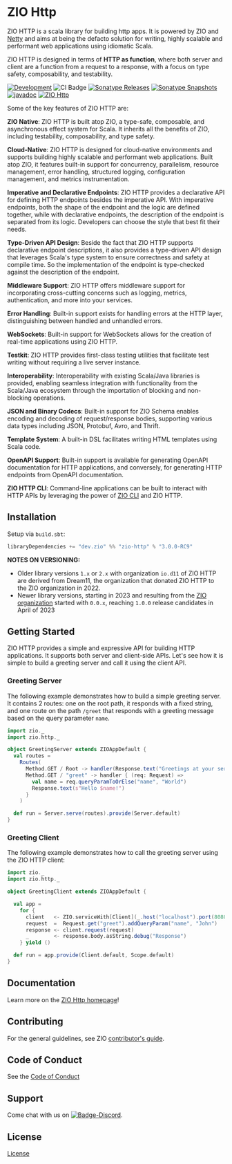 [//]: # (This file was autogenerated using `zio-sbt-website` plugin via `sbt generateReadme` command.)
[//]: # (So please do not edit it manually. Instead, change "docs/index.md" file or sbt setting keys)
[//]: # (e.g. "readmeDocumentation" and "readmeSupport".)

# ZIO Http

ZIO HTTP is a scala library for building http apps. It is powered by ZIO and [Netty](https://netty.io/) and aims at being the defacto solution for writing, highly scalable and performant web applications using idiomatic Scala.

ZIO HTTP is designed in terms of **HTTP as function**, where both server and client are a function from a request to a response, with a focus on type safety, composability, and testability.

[![Development](https://img.shields.io/badge/Project%20Stage-Development-green.svg)](https://github.com/zio/zio/wiki/Project-Stages) ![CI Badge](https://github.com/zio/zio-http/workflows/Continuous%20Integration/badge.svg) [![Sonatype Releases](https://img.shields.io/nexus/r/https/oss.sonatype.org/dev.zio/zio-http_2.13.svg?label=Sonatype%20Release)](https://oss.sonatype.org/content/repositories/releases/dev/zio/zio-http_2.13/) [![Sonatype Snapshots](https://img.shields.io/nexus/s/https/oss.sonatype.org/dev.zio/zio-http_2.13.svg?label=Sonatype%20Snapshot)](https://oss.sonatype.org/content/repositories/snapshots/dev/zio/zio-http_2.13/) [![javadoc](https://javadoc.io/badge2/dev.zio/zio-http-docs_2.13/javadoc.svg)](https://javadoc.io/doc/dev.zio/zio-http-docs_2.13) [![ZIO Http](https://img.shields.io/github/stars/zio/zio-http?style=social)](https://github.com/zio/zio-http)

Some of the key features of ZIO HTTP are:

**ZIO Native**: ZIO HTTP is built atop ZIO, a type-safe, composable, and asynchronous effect system for Scala. It inherits all the benefits of ZIO, including testability, composability, and type safety.

**Cloud-Native**: ZIO HTTP is designed for cloud-native environments and supports building highly scalable and performant web applications. Built atop ZIO, it features built-in support for concurrency, parallelism, resource management, error handling, structured logging, configuration management, and metrics instrumentation.

**Imperative and Declarative Endpoints**: ZIO HTTP provides a declarative API for defining HTTP endpoints besides the imperative API. With imperative endpoints, both the shape of the endpoint and the logic are defined together, while with declarative endpoints, the description of the endpoint is separated from its logic. Developers can choose the style that best fit their needs.

**Type-Driven API Design**: Beside the fact that ZIO HTTP supports declarative endpoint descriptions, it also provides a type-driven API design that leverages Scala's type system to ensure correctness and safety at compile time. So the implementation of the endpoint is type-checked against the description of the endpoint.

**Middleware Support**: ZIO HTTP offers middleware support for incorporating cross-cutting concerns such as logging, metrics, authentication, and more into your services.

**Error Handling**: Built-in support exists for handling errors at the HTTP layer, distinguishing between handled and unhandled errors.

**WebSockets**: Built-in support for WebSockets allows for the creation of real-time applications using ZIO HTTP.

**Testkit**: ZIO HTTP provides first-class testing utilities that facilitate test writing without requiring a live server instance.

**Interoperability**: Interoperability with existing Scala/Java libraries is provided, enabling seamless integration with functionality from the Scala/Java ecosystem through the importation of blocking and non-blocking operations.

**JSON and Binary Codecs**: Built-in support for ZIO Schema enables encoding and decoding of request/response bodies, supporting various data types including JSON, Protobuf, Avro, and Thrift.

**Template System**: A built-in DSL facilitates writing HTML templates using Scala code.

**OpenAPI Support**: Built-in support is available for generating OpenAPI documentation for HTTP applications, and conversely, for generating HTTP endpoints from OpenAPI documentation.

**ZIO HTTP CLI**: Command-line applications can be built to interact with HTTP APIs by leveraging the power of [ZIO CLI](https://zio.dev/zio-cli) and ZIO HTTP.

## Installation

Setup via `build.sbt`:

```scala
libraryDependencies += "dev.zio" %% "zio-http" % "3.0.0-RC9"
```

**NOTES ON VERSIONING:**

- Older library versions `1.x` or `2.x` with organization `io.d11` of ZIO HTTP are derived from Dream11, the organization that donated ZIO HTTP to the ZIO organization in 2022.
- Newer library versions, starting in 2023 and resulting from the [ZIO organization](https://dev.zio) started with `0.0.x`, reaching `1.0.0` release candidates in April of 2023

## Getting Started

ZIO HTTP provides a simple and expressive API for building HTTP applications. It supports both server and client-side APIs. Let's see how it is simple to build a greeting server and call it using the client API.

### Greeting Server

The following example demonstrates how to build a simple greeting server. It contains 2 routes: one on the root
path, it responds with a fixed string, and one route on the path `/greet` that responds with a greeting message
based on the query parameter `name`.

```scala
import zio._
import zio.http._

object GreetingServer extends ZIOAppDefault {
  val routes =
    Routes(
      Method.GET / Root -> handler(Response.text("Greetings at your service")),
      Method.GET / "greet" -> handler { (req: Request) =>
        val name = req.queryParamToOrElse("name", "World")
        Response.text(s"Hello $name!")
      }
    )

  def run = Server.serve(routes).provide(Server.default)
}
```

### Greeting Client

The following example demonstrates how to call the greeting server using the ZIO HTTP client:

```scala
import zio._
import zio.http._

object GreetingClient extends ZIOAppDefault {

  val app =
    for {
      client   <- ZIO.serviceWith[Client](_.host("localhost").port(8080))
      request  =  Request.get("greet").addQueryParam("name", "John")
      response <- client.request(request)
      _        <- response.body.asString.debug("Response")
    } yield ()

  def run = app.provide(Client.default, Scope.default)
}
```

## Documentation

Learn more on the [ZIO Http homepage](https://zio.dev/zio-http)!

## Contributing

For the general guidelines, see ZIO [contributor's guide](https://zio.dev/contributor-guidelines).

## Code of Conduct

See the [Code of Conduct](https://zio.dev/code-of-conduct)

## Support

Come chat with us on [![Badge-Discord]][Link-Discord].

[Badge-Discord]: https://img.shields.io/discord/629491597070827530?logo=discord "chat on discord"
[Link-Discord]: https://discord.gg/2ccFBr4 "Discord"

## License

[License](LICENSE)
